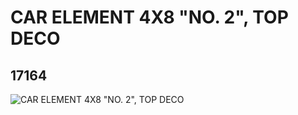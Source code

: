 # CAR ELEMENT 4X8 "NO. 2", TOP DECO
## 17164
![CAR ELEMENT 4X8 "NO. 2", TOP DECO](https://lc-www-live-s.legocdn.com/media/bricks/5/2/6067336.jpg)